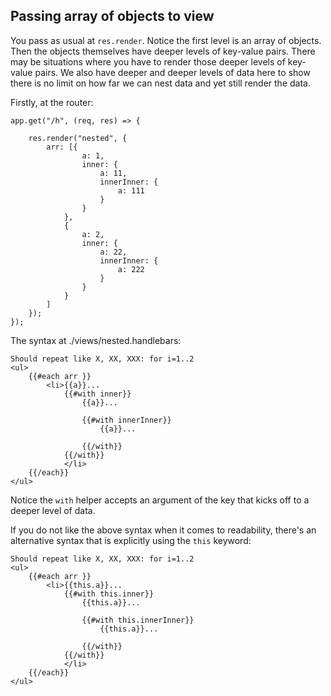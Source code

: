 
## Passing array of objects to view
You pass as usual at `res.render`. Notice the first level is an array of objects. Then the objects themselves have deeper levels of key-value pairs. There may be situations where you have to render those deeper levels of key-value pairs. We also have deeper and deeper levels of data here to show there is no limit on how far we can nest data and yet still render the data. 

Firstly, at the router:

```
app.get("/h", (req, res) => {

    res.render("nested", {
        arr: [{
                a: 1,
                inner: {
                    a: 11,
                    innerInner: {
                        a: 111
                    }
                }
            },
            {
                a: 2,
                inner: {
                    a: 22,
                    innerInner: {
                        a: 222
                    }
                }
            }
        ]
    });
});
```

The syntax at ./views/nested.handlebars:
```
Should repeat like X, XX, XXX: for i=1..2
<ul>
    {{#each arr }}
        <li>{{a}}... 
            {{#with inner}} 
                {{a}}...
                
                {{#with innerInner}} 
                    {{a}}...
                    
                {{/with}}
            {{/with}}
            </li>
    {{/each}}
</ul>
```

Notice the `with` helper accepts an argument of the key that kicks off to a deeper level of data.

If you do not like the above syntax when it comes to readability, there's an alternative syntax that is explicitly using the `this` keyword:
```
Should repeat like X, XX, XXX: for i=1..2
<ul>
    {{#each arr }}
        <li>{{this.a}}... 
            {{#with this.inner}} 
                {{this.a}}...
                
                {{#with this.innerInner}} 
                    {{this.a}}...
                    
                {{/with}}
            {{/with}}
            </li>
    {{/each}}
</ul>
```